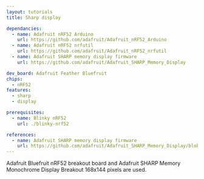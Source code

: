 ```yaml
---
layout: tutorials
title: Sharp display

dependancies:
  - name: Adafruit nRF52 Arduino
    url: https://github.com/adafruit/Adafruit_nRF52_Arduino
  - name: Adafruit nRF52 nrfutil
    url: https://github.com/adafruit/Adafruit_nRF52_nrfutil
  - name: Adafruit SHARP memory display firmware
    url: https://github.com/adafruit/Adafruit_SHARP_Memory_Display

dev_board: Adafruit Feather Bluefruit
chips:
  - nRF52
features:
  - sharp
  - display

prerequisites:
  - name: Blinky nRF52
    url: ./blinky-nrf52

references:
  - name: Adafruit SHARP memory display firmware
    url: https://github.com/adafruit/Adafruit_SHARP_Memory_Display/blob/master/examples/sharpmemtest/sharpmemtest.ino
---
```


Adafruit Bluefruit nRF52 breakout board and Adafruit SHARP Memory Monochrome Display Breakout 168x144 pixels are used.
